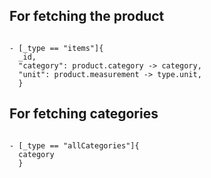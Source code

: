 ## For fetching the product

```

- [_type == "items"]{
  _id,
  "category": product.category -> category,
  "unit": product.measurement -> type.unit,
  }

```

## For fetching categories

```

- [_type == "allCategories"]{
  category
  }

```

```

```
